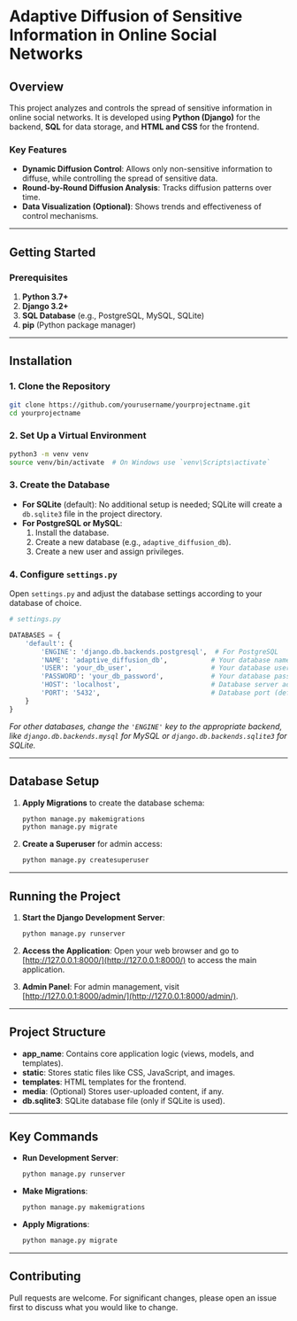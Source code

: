 # Adaptive Diffusion of Sensitive Information in Online Social Networks

## Overview
This project analyzes and controls the spread of sensitive information in online social networks. It is developed using **Python (Django)** for the backend, **SQL** for data storage, and **HTML and CSS** for the frontend.

### Key Features
- **Dynamic Diffusion Control**: Allows only non-sensitive information to diffuse, while controlling the spread of sensitive data.
- **Round-by-Round Diffusion Analysis**: Tracks diffusion patterns over time.
- **Data Visualization (Optional)**: Shows trends and effectiveness of control mechanisms.

---

## Getting Started

### Prerequisites
1. **Python 3.7+**
2. **Django 3.2+**
3. **SQL Database** (e.g., PostgreSQL, MySQL, SQLite)
4. **pip** (Python package manager)

---

## Installation

### 1. Clone the Repository
```bash
git clone https://github.com/yourusername/yourprojectname.git
cd yourprojectname
```

### 2. Set Up a Virtual Environment
```bash
python3 -m venv venv
source venv/bin/activate  # On Windows use `venv\Scripts\activate`
```

### 3. Create the Database

- **For SQLite** (default): No additional setup is needed; SQLite will create a `db.sqlite3` file in the project directory.
- **For PostgreSQL or MySQL**:
  1. Install the database.
  2. Create a new database (e.g., `adaptive_diffusion_db`).
  3. Create a new user and assign privileges.

### 4. Configure `settings.py`

Open `settings.py` and adjust the database settings according to your database of choice.

```python
# settings.py

DATABASES = {
    'default': {
        'ENGINE': 'django.db.backends.postgresql',  # For PostgreSQL
        'NAME': 'adaptive_diffusion_db',           # Your database name
        'USER': 'your_db_user',                    # Your database username
        'PASSWORD': 'your_db_password',            # Your database password
        'HOST': 'localhost',                       # Database server address (e.g., localhost)
        'PORT': '5432',                            # Database port (default for PostgreSQL)
    }
}
```

*For other databases, change the `'ENGINE'` key to the appropriate backend, like `django.db.backends.mysql` for MySQL or `django.db.backends.sqlite3` for SQLite.*

---

## Database Setup

1. **Apply Migrations** to create the database schema:
   ```bash
   python manage.py makemigrations
   python manage.py migrate
   ```

2. **Create a Superuser** for admin access:
   ```bash
   python manage.py createsuperuser
   ```

---

## Running the Project

1. **Start the Django Development Server**:
   ```bash
   python manage.py runserver
   ```

2. **Access the Application**:
   Open your web browser and go to [http://127.0.0.1:8000/](http://127.0.0.1:8000/) to access the main application.

3. **Admin Panel**:
   For admin management, visit [http://127.0.0.1:8000/admin/](http://127.0.0.1:8000/admin/).

---

## Project Structure

- **app_name**: Contains core application logic (views, models, and templates).
- **static**: Stores static files like CSS, JavaScript, and images.
- **templates**: HTML templates for the frontend.
- **media**: (Optional) Stores user-uploaded content, if any.
- **db.sqlite3**: SQLite database file (only if SQLite is used).

---

## Key Commands

- **Run Development Server**:
  ```bash
  python manage.py runserver
  ```

- **Make Migrations**:
  ```bash
  python manage.py makemigrations
  ```

- **Apply Migrations**:
  ```bash
  python manage.py migrate
  ```

---

## Contributing
Pull requests are welcome. For significant changes, please open an issue first to discuss what you would like to change.


